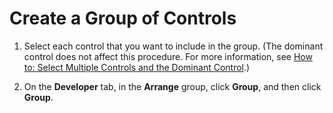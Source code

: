 
# Create a Group of Controls

1. Select each control that you want to include in the group. (The dominant control does not affect this procedure. For more information, see  [How to: Select Multiple Controls and the Dominant Control](b206fb74-2273-73c1-1558-1be91346054f.md).)
    
2. On the  **Developer** tab, in the **Arrange** group, click **Group**, and then click  **Group**.


    
